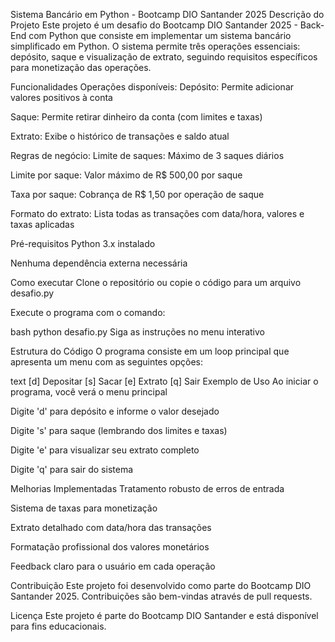 Sistema Bancário em Python - Bootcamp DIO Santander 2025
Descrição do Projeto
Este projeto é um desafio do Bootcamp DIO Santander 2025 - Back-End com Python que consiste em implementar um sistema bancário simplificado em Python. O sistema permite três operações essenciais: depósito, saque e visualização de extrato, seguindo requisitos específicos para monetização das operações.

Funcionalidades
Operações disponíveis:
Depósito: Permite adicionar valores positivos à conta

Saque: Permite retirar dinheiro da conta (com limites e taxas)

Extrato: Exibe o histórico de transações e saldo atual

Regras de negócio:
Limite de saques: Máximo de 3 saques diários

Limite por saque: Valor máximo de R$ 500,00 por saque

Taxa por saque: Cobrança de R$ 1,50 por operação de saque

Formato do extrato: Lista todas as transações com data/hora, valores e taxas aplicadas

Pré-requisitos
Python 3.x instalado

Nenhuma dependência externa necessária

Como executar
Clone o repositório ou copie o código para um arquivo desafio.py

Execute o programa com o comando:

bash
python desafio.py
Siga as instruções no menu interativo

Estrutura do Código
O programa consiste em um loop principal que apresenta um menu com as seguintes opções:

text
[d] Depositar
[s] Sacar
[e] Extrato
[q] Sair
Exemplo de Uso
Ao iniciar o programa, você verá o menu principal

Digite 'd' para depósito e informe o valor desejado

Digite 's' para saque (lembrando dos limites e taxas)

Digite 'e' para visualizar seu extrato completo

Digite 'q' para sair do sistema

Melhorias Implementadas
Tratamento robusto de erros de entrada

Sistema de taxas para monetização

Extrato detalhado com data/hora das transações

Formatação profissional dos valores monetários

Feedback claro para o usuário em cada operação

Contribuição
Este projeto foi desenvolvido como parte do Bootcamp DIO Santander 2025. Contribuições são bem-vindas através de pull requests.

Licença
Este projeto é parte do Bootcamp DIO Santander e está disponível para fins educacionais.
